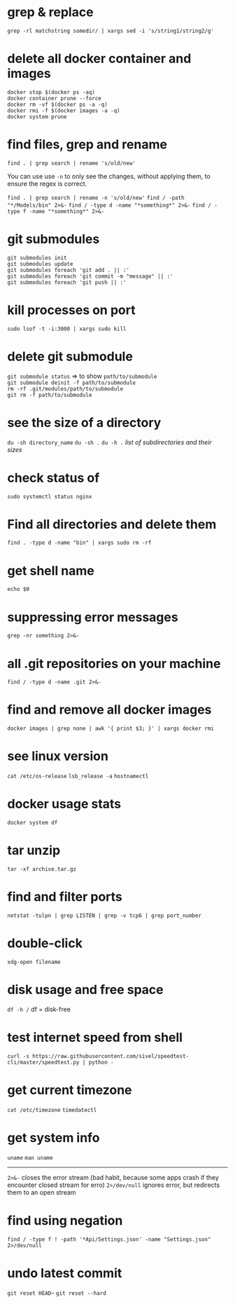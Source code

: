 # grep & replace

`grep -rl matchstring somedir/ | xargs sed -i 's/string1/string2/g'`

# delete all docker container and images

`docker stop $(docker ps -aq)`   
`docker container prune --force`   
`docker rm -vf $(docker ps -a -q)`   
`docker rmi -f $(docker images -a -q)`  
`docker system prune`

# find files, grep and rename

`find . | grep search | rename 's/old/new'`

You can use use `-n` to only see the changes, without applying them, to ensure the regex is correct.

`find . | grep search | rename -n 's/old/new'`
`find / -path "*/Models/bin" 2>&-`
`find / -type d -name "*something*" 2>&-`
`find / -type f -name "*something*" 2>&-`

# git submodules

`git submodules init`    
`git submodules update`   
`git submodules foreach 'git add . || :'`   
`git submodules foreach 'git commit -m "message" || :'`   
`git submodules foreach 'git push || :'`   

# kill processes on port

`sudo lsof -t -i:3000 | xargs sudo kill`

# delete git submodule
`git submodule status` => to show `path/to/submodule`   
`git submodule deinit -f path/to/submodule`   
`rm -rf .git/modules/path/to/submodule`   
`git rm -f path/to/submodule`   

# see the size of a directory
`du -sh directory_name`
`du -sh .`
`du -h .` *list of subdirectories and their sizes*

# check status of
`sudo systemctl status nginx`

# Find all directories and delete them
`find . -type d -name "bin" | xargs sudo rm -rf `

# get shell name
`echo $0`

# suppressing error messages
`grep -nr something 2>&-`

# all .git repositories on your machine
`find / -type d -name .git 2>&-`

# find and remove all <none> docker images
`docker images | grep none | awk '{ print $3; }' | xargs docker rmi`

# see linux version
`cat /etc/os-release`
`lsb_release -a`
`hostnamectl`

# docker usage stats
`docker system df`

# tar unzip
`tar -xf archive.tar.gz`

# find and filter ports
`netstat -tulpn | grep LISTEN | grep -v tcp6 | grep port_number`

# double-click
`xdg-open filename`

# disk usage and free space
`df -h /`
df = disk-free

# test internet speed from shell
`curl -s https://raw.githubusercontent.com/sivel/speedtest-cli/master/speedtest.py | python -`

# get current timezone
`cat /etc/timezone`
`timedatectl`

# get system info
`uname`
`man uname`

---
`2>&-` closes the error stream (bad habit, because some apps crash if they encounter closed stream for erro)
`2>/dev/null` ignores error, but redirects them to an open stream

# find using negation
`find / -type f ! -path '*Api/Settings.json' -name "Settings.json" 2>/dev/null`

# undo latest commit
`git reset HEAD~`
`git reset --hard`